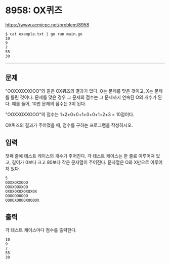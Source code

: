 # 8958: OX퀴즈

https://www.acmicpc.net/problem/8958

```
$ cat example.txt | go run main.go
10
9
7
55
30
```

---

## 문제

"OOXXOXXOOO"와 같은 OX퀴즈의 결과가 있다. O는 문제를 맞은 것이고, X는 문제를
틀린 것이다. 문제를 맞은 경우 그 문제의 점수는 그 문제까지 연속된 O의 개수가
된다. 예를 들어, 10번 문제의 점수는 3이 된다.

"OOXXOXXOOO"의 점수는 1+2+0+0+1+0+0+1+2+3 = 10점이다.

OX퀴즈의 결과가 주어졌을 때, 점수를 구하는 프로그램을 작성하시오.

## 입력

첫째 줄에 테스트 케이스의 개수가 주어진다. 각 테스트 케이스는 한 줄로 이루어져
있고, 길이가 0보다 크고 80보다 작은 문자열이 주어진다. 문자열은 O와 X만으로
이루어져 있다.

```
5
OOXXOXXOOO
OOXXOOXXOO
OXOXOXOXOXOXOX
OOOOOOOOOO
OOOOXOOOOXOOOOX
```

## 출력

각 테스트 케이스마다 점수를 출력한다.

```
10
9
7
55
30
```
